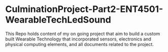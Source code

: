 # CulminationProject-Part2-ENT4501-WearableTechLedSound
This Repo holds content of my on going project that aim to build a custom built Wearable Technology that incorporated sensors, electronics and physical computing elements, and all documents related to the project.
